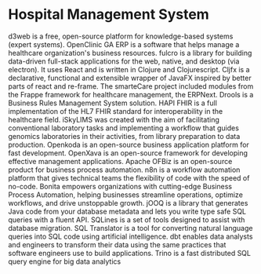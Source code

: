 # Hospital Management System

d3web is a free, open-source platform for knowledge-based systems (expert systems). OpenClinic GA ERP is a software that helps manage a healthcare organization's business resources. fulcro is a library for building data-driven full-stack applications for the web, native, and desktop (via electron). It uses React and is written in Clojure and Clojurescript. Cljfx is a declarative, functional and extensible wrapper of JavaFX inspired by better parts of react and re-frame. The smarteCare project included modules from the Frappe framework for healthcare management, the ERPNext. Drools is a Business Rules Management System solution. HAPI FHIR is a full implementation of the HL7 FHIR standard for interoperability in the healthcare field. iSkyLIMS was created with the aim of facilitating conventional laboratory tasks and implementing a workflow that guides genomics laboratories in their activities, from library preparation to data production. Openkoda is an open-source business application platform for fast development. OpenXava is an open-source framework for developing effective management applications. Apache OFBiz is an open-source product for business process automation. n8n is a workflow automation platform that gives technical teams the flexibility of code with the speed of no-code. Bonita empowers organizations with cutting-edge Business Process Automation, helping businesses streamline operations, optimize workflows, and drive unstoppable growth. jOOQ is a library that generates Java code from your database metadata and lets you write type safe SQL queries with a fluent API. SQLines is a set of tools designed to assist with database migration. SQL Translator is a tool for converting natural language queries into SQL code using artificial intelligence. dbt enables data analysts and engineers to transform their data using the same practices that software engineers use to build applications. Trino is a fast distributed SQL query engine for big data analytics

